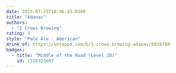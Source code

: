 ```yaml
---
date: 2025-07-25T18:46:43-0300
title: "Adanac"
authors:
  - "2 Crows Brewing"
rating: 3
style: "Pale Ale - American"
drink_of: https://untappd.com/b/2-crows-brewing-adanac/6016780
badges:
  - title: "Middle of the Road (Level 28)"
    id: 1318323607
---
```

